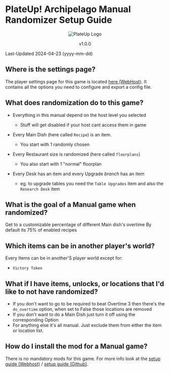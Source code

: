 ﻿# PlateUp! Archipelago Manual Randomizer Setup Guide

<p align="center">
    <img alt="PlateUp Logo"
     src="https://cdn.akamai.steamstatic.com/steam/apps/1599600/header.jpg"
    >
    <!--<h1 align="center">Base Game + DLC Customizable Edition</h1>-->
    <p align="center">v1.0.0</p>
</p>

Last-Updated 2024-04-23 (yyyy-mm-dd)

## Where is the settings page?

The player settings page for this game is located [here (WebHost)](../player-settings). It contains all the options
you need to configure and export a config file.

## What does randomization do to this game?

- Everything in this manual depend on the host level you selected
  - Stuff will get disabled if your host cant access them in game

- Every Main Dish (here called `Recipe`) is an item.
  - You start with 1 randomly chosen

- Every Restaurant size is randomized (here called `floorplans`)
  - You also start with 1 "normal" floorplan

- Every Desk has an item and every Upgrade _branch_ has an item
  - eg. to upgrade tables you need the `Table Upgrades` item and also the `Research Desk` item

## What is the goal of a Manual game when randomized?

Get to a customizable percentage of different Main dish's overtime
By default its 75% of enabled recipes

## Which items can be in another player's world?

Every Items can be in another'S player world except for:

- `Victory Token`

## What if I have items, unlocks, or locations that I'd like to not have randomized?

- If you don't want to go to be required to beat Overtime 3 then there's the `do_overtime` option, when set to False those locations are removed
- If you don't want to do a Main Dish just turn it off using the corresponding Option
- For anything else it's all manual. Just exclude them from either the item or location list.

## How do I install the mod for a Manual game?

There is no mandatory mods for this game. For more info look at the [setup guide (Webhost)](/tutorial/Manual_PlateUp_Nicopopxd/setup/en#base-game-mods) /
[setup guide (Github)](setup_en.md).
